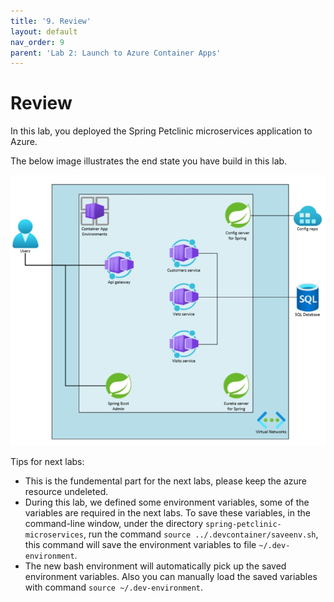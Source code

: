 ```yaml
---
title: '9. Review'
layout: default
nav_order: 9
parent: 'Lab 2: Launch to Azure Container Apps'
---
```


# Review

In this lab, you deployed the Spring Petclinic microservices application to Azure.

The below image illustrates the end state you have build in this lab.

![lab 2 overview](../../images/acalab2.png)

Tips for next labs:

- This is the fundemental part for the next labs, please keep the azure resource undeleted.
- During this lab, we defined some environment variables, some of the variables are required in the next labs. To save these variables, in the command-line window, under the directory `spring-petclinic-microservices`, run the command `source ../.devcontainer/saveenv.sh`, this command will save the environment variables to file `~/.dev-environment`.
- The new bash environment will automatically pick up the saved environment variables. Also you can manually load the saved variables with command `source ~/.dev-environment`.
